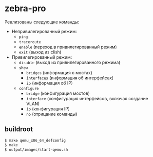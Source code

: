 # zebra-pro

Реализованы следующие команды:
- Непривилегированный режим:
    - `ping`
    - `traceroute`
    - `enable` (переход в привилегированный режим)
    - `exit` (выход из clish)
- Привилегированный режим:
    - `disable` (выход из привилегированного режима)
    - `show` 
        - `bridges` (информация о мостах)
        - `interfaces` (информация об интерфейсах)
        - `ip` (информация об IP)
    - `configure`
        - `bridge` (конфигурация мостов)
        - `interface` (конфигурация интерфейсов, включая создание VLAN)
        - `ip` (конфигурация IP)
        - `no` (отрицание команды)

## buildroot

```bash
$ make qemu_x86_64_defconfig
$ make
$ output/images/start-qemu.sh
```
